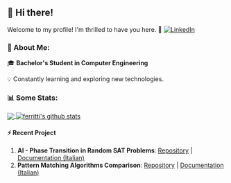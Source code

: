 ## 👋 Hi there!
Welcome to my profile! I'm thrilled to have you here. 🚀 [![LinkedIn](https://img.shields.io/badge/LinkedIn-%230077B5.svg?logo=linkedin&logoColor=white)](https://linkedin.com/in/andreaferritti)


### 💫 About Me:

🎓 **Bachelor's Student in Computer Engineering**

💡 Constantly learning and exploring new technologies.

### 📊 Some Stats:

<a href="https://github.com/ferritti/">
  <img align="center" src="https://github-readme-stats.vercel.app/api/top-langs/?username=ferritti&hide=html" />
</a>
<a href="https://github.com/ferritti/">
  <img align="center" src="https://github-readme-stats.vercel.app/api?username=ferritti&count_private=true&show_icons=true&line_height=33" alt="ferritti's github stats" />
</a>

#### ⚡ Recent Project
1. **AI - Phase Transition in Random SAT Problems**: [Repository](https://github.com/ferritti/SATPhaseTransition) | [Documentation (Italian)](https://github.com/ferritti/SATPhaseTransition/blob/main/SATPhaseTransition.pdf)  
2. **Pattern Matching Algorithms Comparison**: [Repository](https://github.com/ferritti/PatternMatchingComparison) | [Documentation (Italian)](https://github.com/ferritti/PatternMatchingComparison/blob/main/PatternMatchingComparison.pdf) 
